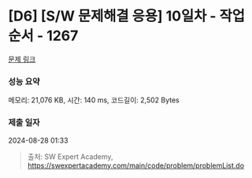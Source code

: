 # [D6] [S/W 문제해결 응용] 10일차 - 작업순서 - 1267 

[문제 링크](https://swexpertacademy.com/main/code/problem/problemDetail.do?contestProbId=AV18TrIqIwUCFAZN) 

### 성능 요약

메모리: 21,076 KB, 시간: 140 ms, 코드길이: 2,502 Bytes

### 제출 일자

2024-08-28 01:33



> 출처: SW Expert Academy, https://swexpertacademy.com/main/code/problem/problemList.do